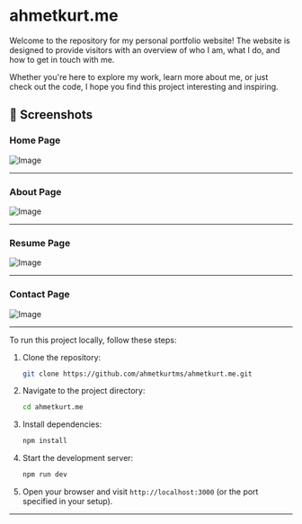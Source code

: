   # ahmetkurt.me
  
Welcome to the repository for my personal portfolio website! The website is designed to provide visitors with an overview of who I am, what I do, and how to get in touch with me.

Whether you're here to explore my work, learn more about me, or just check out the code, I hope you find this project interesting and inspiring.
  
  
  ## 📸 Screenshots
  
  ### Home Page
  ![Image](https://github.com/user-attachments/assets/38e4187c-0546-4107-b87c-655568878449)
  
  ---
  
  ### About Page
  ![Image](https://github.com/user-attachments/assets/77432e3e-fef7-4c75-a223-d2dfef9b8258)
  
  ---
  
  ### Resume Page
  ![Image](https://github.com/user-attachments/assets/5ee842d9-492c-425a-a48f-1363d6903d62)
  
  ---
  
  ### Contact Page
  ![Image](https://github.com/user-attachments/assets/75e79bd1-e125-4411-a35c-5a5bc47e4bdb)
  
  ---
  
  To run this project locally, follow these steps:
  
  1. Clone the repository:
     ```bash
     git clone https://github.com/ahmetkurtms/ahmetkurt.me.git
     ```
  
  2. Navigate to the project directory:
     ```bash
     cd ahmetkurt.me
     ```
  
  3. Install dependencies:
     ```bash
     npm install
     ```
  
  4. Start the development server:
     ```bash
     npm run dev
     ```
  
  5. Open your browser and visit `http://localhost:3000` (or the port specified in your setup).
  
  ---
